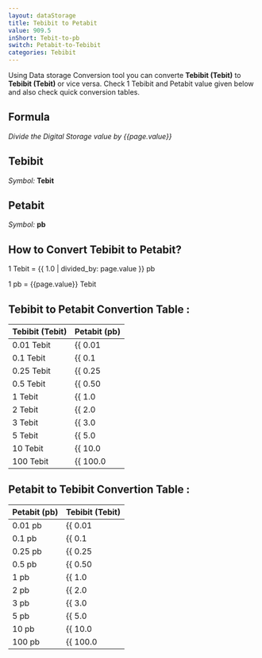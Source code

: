 ```yaml
---
layout: dataStorage
title: Tebibit to Petabit
value: 909.5
inShort: Tebit-to-pb
switch: Petabit-to-Tebibit
categories: Tebibit
---
```


Using Data storage Conversion tool you can converte **Tebibit (Tebit)** to **Tebibit (Tebit)** or vice versa. Check 1 Tebibit and Petabit value given below and also check quick conversion tables.

## Formula
*Divide the Digital Storage value by {{page.value}}*

## Tebibit
*Symbol:* **Tebit**

## Petabit
*Symbol:* **pb**

## How to Convert Tebibit to Petabit?

1 Tebit = {{ 1.0 | divided_by: page.value }} pb

1 pb = {{page.value}} Tebit


## Tebibit to Petabit Convertion Table :

| Tebibit (Tebit) | Petabit (pb) |
| ---- | ---- |
| 0.01 Tebit | {{ 0.01 | divided_by: page.value | round: 12 }} pb |
| 0.1 Tebit | {{ 0.1 | divided_by: page.value | round: 12 }} pb |
| 0.25 Tebit | {{ 0.25 | divided_by: page.value | round: 12 }} pb |
| 0.5 Tebit | {{ 0.50 | divided_by: page.value | round: 12 }} pb |
| 1 Tebit | {{ 1.0 | divided_by: page.value | round: 12 }} pb |
| 2 Tebit | {{ 2.0 | divided_by: page.value | round: 12 }} pb |
| 3 Tebit | {{ 3.0 | divided_by: page.value | round: 12 }} pb |
| 5 Tebit | {{ 5.0 | divided_by: page.value | round: 12 }} pb |
| 10 Tebit | {{ 10.0 | divided_by: page.value | round: 12 }} pb |
| 100 Tebit | {{ 100.0 | divided_by: page.value | round: 12 }} pb |

## Petabit to Tebibit Convertion Table :

| Petabit (pb) | Tebibit (Tebit) |
| ---- | ---- |
| 0.01 pb | {{ 0.01 | times: page.value | round: 12 }} Tebit |
| 0.1 pb | {{ 0.1 | times: page.value | round: 12 }} Tebit |
| 0.25 pb | {{ 0.25 | times: page.value | round: 12 }} Tebit |
| 0.5 pb | {{ 0.50 | times: page.value | round: 12 }} Tebit |
| 1 pb | {{ 1.0 | times: page.value | round: 12 }} Tebit |
| 2 pb | {{ 2.0 | times: page.value | round: 12 }} Tebit |
| 3 pb | {{ 3.0 | times: page.value | round: 12 }} Tebit |
| 5 pb | {{ 5.0 | times: page.value | round: 12 }} Tebit |
| 10 pb | {{ 10.0 | times: page.value | round: 12 }} Tebit |
| 100 pb | {{ 100.0 | times: page.value | round: 12 }} Tebit |


<script>
document.getElementById('selectInput')[15].selected = true
document.getElementById('selectOutput')[18].selected = true
</script>

